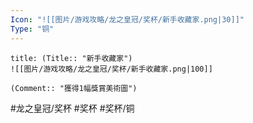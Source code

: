 ```yaml
---
Icon: "![[图片/游戏攻略/龙之皇冠/奖杯/新手收藏家.png|30]]"
Type: "铜"
---
```

```ad-common-bronze-trophy
title: (Title:: "新手收藏家")
![[图片/游戏攻略/龙之皇冠/奖杯/新手收藏家.png|100]]

(Comment:: "獲得1幅獎賞美術圖")
```

#龙之皇冠/奖杯 #奖杯 #奖杯/铜
